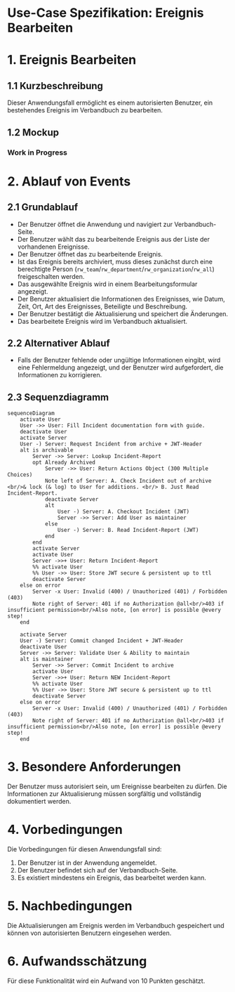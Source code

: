 # Use-Case Spezifikation: Ereignis Bearbeiten

# 1. Ereignis Bearbeiten

## 1.1 Kurzbeschreibung
Dieser Anwendungsfall ermöglicht es einem autorisierten Benutzer, ein bestehendes Ereignis im Verbandbuch zu bearbeiten.

## 1.2 Mockup

### Work in Progress

# 2. Ablauf von Events

## 2.1 Grundablauf
- Der Benutzer öffnet die Anwendung und navigiert zur Verbandbuch-Seite.
- Der Benutzer wählt das zu bearbeitende Ereignis aus der Liste der vorhandenen Ereignisse.
- Der Benutzer öffnet das zu bearbeitende Ereignis.
- Ist das Ereignis bereits archiviert, muss dieses zunächst durch eine berechtigte Person (`rw_team`/`rw_department`/`rw_organization`/`rw_all`) freigeschalten werden.
- Das ausgewählte Ereignis wird in einem Bearbeitungsformular angezeigt.
- Der Benutzer aktualisiert die Informationen des Ereignisses, wie Datum, Zeit, Ort, Art des Ereignisses, Beteiligte und Beschreibung.
- Der Benutzer bestätigt die Aktualisierung und speichert die Änderungen.
- Das bearbeitete Ereignis wird im Verbandbuch aktualisiert.

## 2.2 Alternativer Ablauf
- Falls der Benutzer fehlende oder ungültige Informationen eingibt, wird eine Fehlermeldung angezeigt, und der Benutzer wird aufgefordert, die Informationen zu korrigieren.

## 2.3 Sequenzdiagramm

```mermaid
sequenceDiagram
    activate User
    User ->> User: Fill Incident documentation form with guide.
    deactivate User
    activate Server
    User -) Server: Request Incident from archive + JWT-Header
    alt is archivable
        Server ->> Server: Lookup Incident-Report 
        opt Already Archived
            Server ->> User: Return Actions Object (300 Multiple Choices)
            Note left of Server: A. Check Incident out of archive <br/>& lock (& log) to User for additions. <br/> B. Just Read Incident-Report.
            deactivate Server
            alt 
                User -) Server: A. Checkout Incident (JWT)
                Server ->> Server: Add User as maintainer
            else 
                User -) Server: B. Read Incident-Report (JWT)
            end
        end
        activate Server
        activate User
        Server ->>+ User: Return Incident-Report
        %% activate User
        %% User ->> User: Store JWT secure & persistent up to ttl
        deactivate Server
    else on error
        Server -x User: Invalid (400) / Unauthorized (401) / Forbidden (403)
        Note right of Server: 401 if no Authorization @all<br/>403 if insufficient permission<br/>Also note, [on error] is possible @every step!
    end

    activate Server
    User -) Server: Commit changed Incident + JWT-Header
    deactivate User
    Server ->> Server: Validate User & Ability to maintain
    alt is maintainer
        Server ->> Server: Commit Incident to archive
        activate User
        Server ->>+ User: Return NEW Incident-Report
        %% activate User
        %% User ->> User: Store JWT secure & persistent up to ttl
        deactivate Server
    else on error
        Server -x User: Invalid (400) / Unauthorized (401) / Forbidden (403)
        Note right of Server: 401 if no Authorization @all<br/>403 if insufficient permission<br/>Also note, [on error] is possible @every step!
    end
```

# 3. Besondere Anforderungen
Der Benutzer muss autorisiert sein, um Ereignisse bearbeiten zu dürfen. Die Informationen zur Aktualisierung müssen sorgfältig und vollständig dokumentiert werden.

# 4. Vorbedingungen
Die Vorbedingungen für diesen Anwendungsfall sind:
1. Der Benutzer ist in der Anwendung angemeldet.
2. Der Benutzer befindet sich auf der Verbandbuch-Seite.
3. Es existiert mindestens ein Ereignis, das bearbeitet werden kann.

# 5. Nachbedingungen
Die Aktualisierungen am Ereignis werden im Verbandbuch gespeichert und können von autorisierten Benutzern eingesehen werden.

# 6. Aufwandsschätzung
Für diese Funktionalität wird ein Aufwand von 10 Punkten geschätzt.
